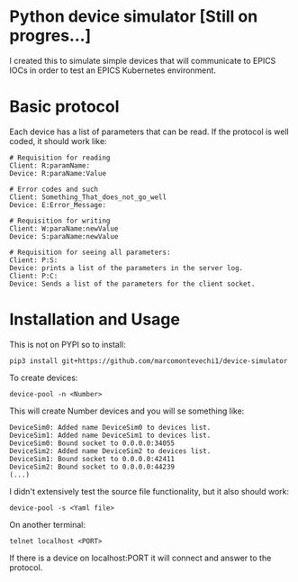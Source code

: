 # Python device simulator [Still on progres...]

I created this to simulate simple devices that will communicate to EPICS IOCs in order to test an EPICS Kubernetes environment.

# Basic protocol

Each device has a list of parameters that can be read.
If the protocol is well coded, it should work like:

```
# Requisition for reading
Client: R:paramName:
Device: R:paraName:Value

# Error codes and such
Client: Something_That_does_not_go_well
Device: E:Error_Message:

# Requisition for writing
Client: W:paraName:newValue
Device: S:paraName:newValue

# Requisition for seeing all parameters:
Client: P:S:
Device: prints a list of the parameters in the server log.
Client: P:C:
Device: Sends a list of the parameters for the client socket.
```

# Installation and Usage

This is not on PYPI so to install:

```
pip3 install git+https://github.com/marcomontevechi1/device-simulator
```

To create devices:
```
device-pool -n <Number>
```

This will create Number devices and you will se something like:

```
DeviceSim0: Added name DeviceSim0 to devices list.
DeviceSim1: Added name DeviceSim1 to devices list.
DeviceSim0: Bound socket to 0.0.0.0:34055
DeviceSim2: Added name DeviceSim2 to devices list.
DeviceSim1: Bound socket to 0.0.0.0:42411
DeviceSim2: Bound socket to 0.0.0.0:44239
(...)
```

I didn't extensively test the source file functionality, but it also should work:

```
device-pool -s <Yaml file>
```

On another terminal:
```
telnet localhost <PORT>
```

If there is a device on localhost:PORT it will connect and answer to the protocol.


